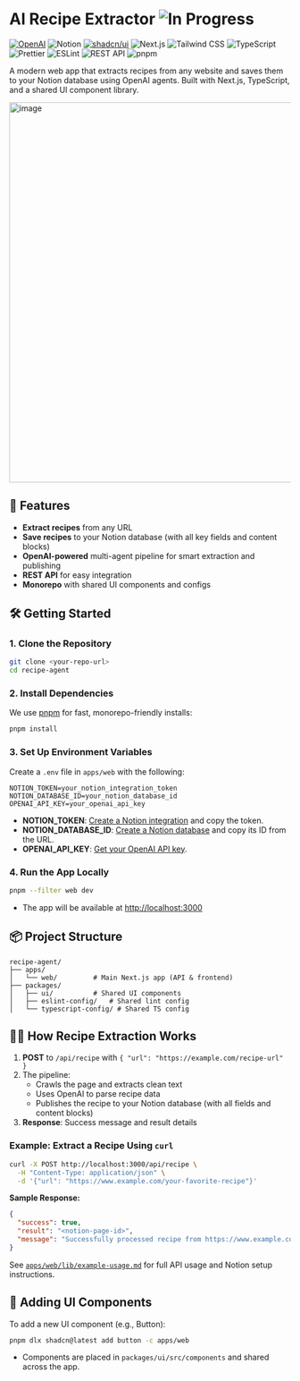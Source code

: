 # AI Recipe Extractor ![In Progress](https://img.shields.io/badge/IN%20PROGRESS-C23F84)

[![OpenAI](https://img.shields.io/badge/OpenAI-74aa9c?style=for-the-badge&logo=openai&logoColor=white)](#)
![Notion](https://img.shields.io/badge/Notion-000?style=for-the-badge&logo=notion&logoColor=white)
[![shadcn/ui](https://img.shields.io/badge/shadcn%2Fui-000?style=for-the-badge&logo=shadcnui&logoColor=fff)](#)
![Next.js](https://img.shields.io/badge/Next.js-000?style=for-the-badge&logo=nextdotjs&logoColor=white)
![Tailwind CSS](https://img.shields.io/badge/Tailwind_CSS-38B2AC?style=for-the-badge&logo=tailwind-css&logoColor=white)
![TypeScript](https://img.shields.io/badge/TypeScript-007ACC?style=for-the-badge&logo=typescript&logoColor=white)
![Prettier](https://img.shields.io/badge/prettier-%23F7B93E.svg?style=for-the-badge&logo=prettier&logoColor=black)
![ESLint](https://img.shields.io/badge/ESLint-4B32C3?style=for-the-badge&logo=eslint&logoColor=white)
![REST API](https://img.shields.io/badge/REST_API-%23EE2950.svg?style=for-the-badge&logo=fastapi&logoColor=white)
![pnpm](https://img.shields.io/badge/pnpm-222?style=for-the-badge&logo=pnpm&logoColor=F69220)

A modern web app that extracts recipes from any website and saves them to your Notion database using OpenAI agents. Built with Next.js, TypeScript, and a shared UI component library.

<img width="680" alt="image" src="https://github.com/user-attachments/assets/06766adc-c944-40d9-ae07-f1d2b6805779" />

## 🚀 Features

- **Extract recipes** from any URL
- **Save recipes** to your Notion database (with all key fields and content blocks)
- **OpenAI-powered** multi-agent pipeline for smart extraction and publishing
- **REST API** for easy integration
- **Monorepo** with shared UI components and configs

## 🛠️ Getting Started

### 1. **Clone the Repository**

```bash
git clone <your-repo-url>
cd recipe-agent
```

### 2. **Install Dependencies**

We use [pnpm](https://pnpm.io/) for fast, monorepo-friendly installs:

```bash
pnpm install
```

### 3. **Set Up Environment Variables**

Create a `.env` file in `apps/web` with the following:

```env
NOTION_TOKEN=your_notion_integration_token
NOTION_DATABASE_ID=your_notion_database_id
OPENAI_API_KEY=your_openai_api_key
```

- **NOTION_TOKEN**: [Create a Notion integration](https://developers.notion.com/docs/create-a-notion-integration) and copy the token.
- **NOTION_DATABASE_ID**: [Create a Notion database](https://www.notion.so/help/guides/database) and copy its ID from the URL.
- **OPENAI_API_KEY**: [Get your OpenAI API key](https://platform.openai.com/account/api-keys).

### 4. **Run the App Locally**

```bash
pnpm --filter web dev
```

- The app will be available at [http://localhost:3000](http://localhost:3000)

## 📦 Project Structure

```
recipe-agent/
├── apps/
│   └── web/         # Main Next.js app (API & frontend)
├── packages/
│   ├── ui/          # Shared UI components
│   ├── eslint-config/   # Shared lint config
│   └── typescript-config/ # Shared TS config
```

## 🧑‍🍳 How Recipe Extraction Works

1. **POST** to `/api/recipe` with `{ "url": "https://example.com/recipe-url" }`
2. The pipeline:
   - Crawls the page and extracts clean text
   - Uses OpenAI to parse recipe data
   - Publishes the recipe to your Notion database (with all fields and content blocks)
3. **Response**: Success message and result details

### Example: Extract a Recipe Using `curl`

```bash
curl -X POST http://localhost:3000/api/recipe \
  -H "Content-Type: application/json" \
  -d '{"url": "https://www.example.com/your-favorite-recipe"}'
```

**Sample Response:**

```json
{
  "success": true,
  "result": "<notion-page-id>",
  "message": "Successfully processed recipe from https://www.example.com/your-favorite-recipe"
}
```

See [`apps/web/lib/example-usage.md`](apps/web/lib/example-usage.md) for full API usage and Notion setup instructions.

## 🧩 Adding UI Components

To add a new UI component (e.g., Button):

```bash
pnpm dlx shadcn@latest add button -c apps/web
```

- Components are placed in `packages/ui/src/components` and shared across the app.
